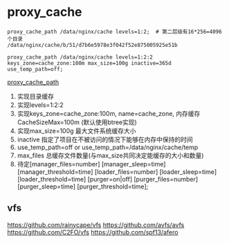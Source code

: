 # proxy_cache

```
proxy_cache_path /data/nginx/cache levels=1:2;  # 第二层级有16*256=4096个目录
/data/nginx/cache/b/51/d7b6e5978e3f042f52e875005925e51b 

proxy_cache_path /data/nginx/cache levels=1:2:2 keys_zone=cache_zone:100m max_size=100g inactive=365d use_temp_path=off;

```

[proxy_cache_path](https://nginx.org/en/docs/http/ngx_http_proxy_module.html#proxy_cache_path)


1. 实现目录缓存
2. 实现levels=1:2:2
3. 实现keys_zone=cache_zone:100m, name=cache_zone, 内存缓存CacheSizeMax=100m (默认使用btree实现)
4. 实现max_size=100g 最大文件系统缓存大小
5. inactive 指定了项目在不被访问的情况下能够在内存中保持的时间
6. use_temp_path=off or use_temp_path=/data/nginx/cache/temp
7. max_files 总缓存文件数量(与max_size共同决定能缓存的大小和数量)
8. 待定[manager_files=number] [manager_sleep=time] [manager_threshold=time] [loader_files=number] [loader_sleep=time] [loader_threshold=time] [purger=on|off] [purger_files=number] [purger_sleep=time] [purger_threshold=time]; 

## vfs
https://github.com/rainycape/vfs
https://github.com/avfs/avfs
https://github.com/C2FO/vfs
https://github.com/spf13/afero